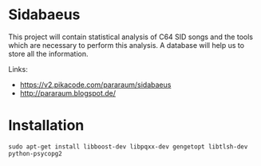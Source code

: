 
Sidabaeus
=========

This project will contain statistical analysis of C64 SID songs and the tools
which are necessary to perform this analysis. A database will help us to
store all the information.

Links:

 * https://v2.pikacode.com/pararaum/sidabaeus
 * http://pararaum.blogspot.de/


Installation
============

```
sudo apt-get install libboost-dev libpqxx-dev gengetopt libtlsh-dev python-psycopg2
```

